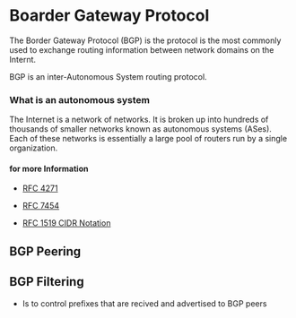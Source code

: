 # Boarder Gateway Protocol
The Border Gateway Protocol (BGP) is the protocol is the most commonly used to exchange routing information between network domains on the Internt.

BGP is an inter-Autonomous System routing protocol.

### What is an autonomous system
The Internet is a network of networks. It is broken up into hundreds of thousands of smaller networks known as autonomous systems (ASes). Each of these networks is essentially a large pool of routers run by a single organization.

#### for more Information

* [RFC 4271](https://datatracker.ietf.org/doc/html/rfc4271)
* [RFC 7454](https://datatracker.ietf.org/doc/html/rfc7454)

* [RFC 1519 CIDR Notation](https://datatracker.ietf.org/doc/html/rfc1519)

## BGP Peering

## BGP Filtering

* Is to control prefixes that are recived and advertised to BGP peers
